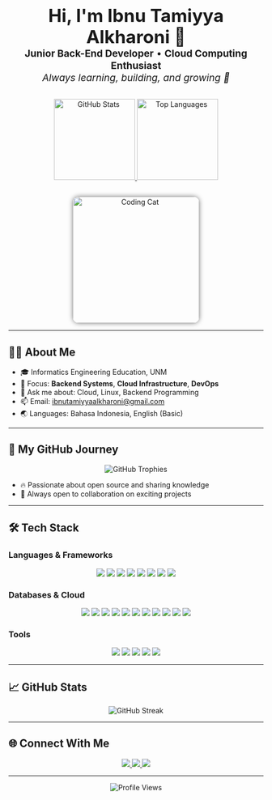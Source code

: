 <!-- Modern GitHub Portfolio Header -->
<h1 align="center" style="font-size:2.2rem; margin-bottom: 0;">
  <b>Hi, I'm Ibnu Tamiyya Alkharoni 👋</b>
</h1>
<p align="center" style="font-size:1.2rem; margin-top: 0;">
  <b>Junior Back-End Developer</b> &bull; <b>Cloud Computing Enthusiast</b> <br>
  <i>Always learning, building, and growing 🚀</i>
</p>

<div align="center" style="margin: 30px 0;">
  <a href="https://github.com/DevCupu">
    <img src="https://github-readme-stats.vercel.app/api?username=DevCupu&show_icons=true&theme=tokyonight&hide_border=true&border_radius=10" alt="GitHub Stats" height="160"/>
  </a>
  <a href="https://github.com/DevCupu">
    <img src="https://github-readme-stats.vercel.app/api/top-langs/?username=DevCupu&layout=compact&theme=tokyonight&hide_border=true&border_radius=10" alt="Top Languages" height="160"/>
  </a>
</div>

<div align="center">
  <img src="https://media2.giphy.com/media/v1.Y2lkPTc5MGI3NjExdzF2Mm5iOTh0M2doMmtudHFkejJtd2wxdzR5ZWdjM2o0aTIxdHhuaiZlcD12MV9pbnRlcm5hbF9naWZfYnlfaWQmY3Q9Zw/LHZyixOnHwDDy/giphy.gif" width="250" alt="Coding Cat" style="border-radius: 12px; box-shadow: 0 0 10px rgba(0,0,0,0.5);" />
</div>

---

## 🧑‍💻 About Me

- 🎓 Informatics Engineering Education, UNM
- 🌱 Focus: **Backend Systems**, **Cloud Infrastructure**, **DevOps**
- 💬 Ask me about: Cloud, Linux, Backend Programming
- 📫 Email: [ibnutamiyyaalkharoni@gmail.com](mailto:ibnutamiyyaalkharoni@gmail.com)
- 🌏 Languages: Bahasa Indonesia, English (Basic)

---

## 🚀 My GitHub Journey

<p align="center">
  <img src="https://github-profile-trophy.vercel.app/?username=DevCupu&theme=tokyonight&no-frame=true&margin-w=10" alt="GitHub Trophies"/>
</p>

- 🔥 Passionate about open source and sharing knowledge
- 🤝 Always open to collaboration on exciting projects
---

## 🛠️ Tech Stack

### Languages & Frameworks
<p align="center">
  <img src="https://img.shields.io/badge/JavaScript-F7DF1E?style=for-the-badge&logo=javascript&logoColor=black"/>
  <img src="https://img.shields.io/badge/Golang-00ADD8?style=for-the-badge&logo=go&logoColor=white"/>
  <img src="https://img.shields.io/badge/PHP-777BB4?style=for-the-badge&logo=php&logoColor=white"/>
  <img src="https://img.shields.io/badge/Node.js-339933?style=for-the-badge&logo=node.js&logoColor=white"/>
  <img src="https://img.shields.io/badge/Express.js-000000?style=for-the-badge&logo=express&logoColor=white"/>
  <img src="https://img.shields.io/badge/Laravel-FF2D20?style=for-the-badge&logo=laravel&logoColor=white"/>
  <img src="https://img.shields.io/badge/Fiber-00A6FF?style=for-the-badge&logo=fiber&logoColor=white"/>
  <img src="https://img.shields.io/badge/Gin-00ADD8?style=for-the-badge&logo=go&logoColor=white"/>
</p>

### Databases & Cloud
<p align="center">
  <img src="https://img.shields.io/badge/MySQL-4479A1?style=for-the-badge&logo=mysql&logoColor=white"/>
  <img src="https://img.shields.io/badge/MongoDB-47A248?style=for-the-badge&logo=mongodb&logoColor=white"/>
  <img src="https://img.shields.io/badge/Cloud%20SQL-4285F4?style=for-the-badge&logo=googlecloud&logoColor=white"/>
  <img src="https://img.shields.io/badge/Firebase-FFCA28?style=for-the-badge&logo=firebase&logoColor=black"/>
  <img src="https://img.shields.io/badge/Google%20Cloud-4285F4?style=for-the-badge&logo=googlecloud&logoColor=white"/>
  <img src="https://img.shields.io/badge/AWS-232F3E?style=for-the-badge&logo=amazonaws&logoColor=white"/>
  <img src="https://img.shields.io/badge/EC2-FF9900?style=for-the-badge&logo=amazonaws&logoColor=white"/>
  <img src="https://img.shields.io/badge/S3-569A31?style=for-the-badge&logo=amazonaws&logoColor=white"/>
  <img src="https://img.shields.io/badge/Cloud%20Storage-4285F4?style=for-the-badge&logo=googlecloud&logoColor=white"/>
  <img src="https://img.shields.io/badge/Compute%20Engine-4285F4?style=for-the-badge&logo=googlecloud&logoColor=white"/>
  <img src="https://img.shields.io/badge/Cloud%20Run-4285F4?style=for-the-badge&logo=googlecloud&logoColor=white"/>
</p>

### Tools
<p align="center">
  <img src="https://img.shields.io/badge/Docker-2496ED?style=for-the-badge&logo=docker&logoColor=white"/>
  <img src="https://img.shields.io/badge/Nginx-009639?style=for-the-badge&logo=nginx&logoColor=white"/>
  <img src="https://img.shields.io/badge/Postman-FF6C37?style=for-the-badge&logo=postman&logoColor=white"/>
  <img src="https://img.shields.io/badge/GitHub%20Actions-2088FF?style=for-the-badge&logo=github-actions&logoColor=white"/>
  <img src="https://img.shields.io/badge/Linux-FCC624?style=for-the-badge&logo=linux&logoColor=black"/>
</p>

---

## 📈 GitHub Stats

<p align="center">
  <img src="https://github-readme-streak-stats.herokuapp.com/?user=DevCupu&theme=tokyonight&hide_border=true" alt="GitHub Streak"/>
</p>

---

## 🌐 Connect With Me

<p align="center">
  <a href="https://www.linkedin.com/in/ibnu-tamiyya-al-kharoni-96b6a52a0/">
    <img src="https://img.shields.io/badge/LinkedIn-0077B5?style=for-the-badge&logo=linkedin&logoColor=white"/>
  </a>
  <a href="mailto:ibnutamiyyaalkharoni@gmail.com">
    <img src="https://img.shields.io/badge/Gmail-D14836?style=for-the-badge&logo=gmail&logoColor=white"/>
  </a>
  <a href="https://github.com/DevCupu">
    <img src="https://img.shields.io/badge/GitHub-181717?style=for-the-badge&logo=github&logoColor=white"/>
  </a>
</p>

---

<p align="center">
  <img src="https://komarev.com/ghpvc/?username=DevCupu&style=flat-square&color=blue" alt="Profile Views"/>
</p>
